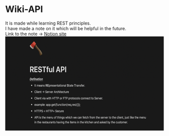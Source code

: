 # Wiki-API 
It is made while learning REST principles. <br>
I have made a note on it which will be helpful in the future. <br>
Link to the note -> <a href=https://bit.ly/3dJaDHp>Notion site</a> <br>
<img src="https://github.com/anshumanbisoyi/Wiki-API/blob/master/Web%20Development/Wiki-API/public/Screenshot%202022-09-25%20at%208.09.00%20PM.png" width="600px" height="300px"></img>
